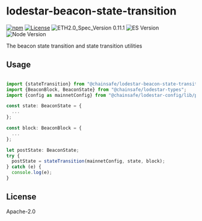 # lodestar-beacon-state-transition
[![npm](https://img.shields.io/npm/v/@chainsafe/lodestar-beacon-state-transition)](https://www.npmjs.com/package/@chainsafe/lodestar-beacon-state-transition) 
[![License](https://img.shields.io/badge/License-Apache%202.0-blue.svg)](https://opensource.org/licenses/Apache-2.0)
![ETH2.0_Spec_Version 0.11.1](https://img.shields.io/badge/ETH2.0_Spec_Version-0.11.1-2e86c1.svg)
![ES Version](https://img.shields.io/badge/ES-2020-yellow)
![Node Version](https://img.shields.io/badge/node-12.x-green)

The beacon state transition and state transition utilities

## Usage

```typescript

import {stateTransition} from "@chainsafe/lodestar-beacon-state-transition";
import {BeaconBlock, BeaconState} from "@chainsafe/lodestar-types";
import {config as mainnetConfig} from "@chainsafe/lodestar-config/lib/presets/mainnet";

const state: BeaconState = {
  ...
};

const block: BeaconBlock = {
  ...
};

let postState: BeaconState;
try {
  postState = stateTransition(mainnetConfig, state, block);
} catch (e) {
  console.log(e);
}
```

## License

Apache-2.0
